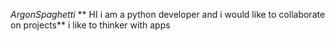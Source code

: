 *ArgonSpaghetti*
            ** HI i am  a python developer and i would like to collaborate on projects**
            i like to thinker with apps
 

